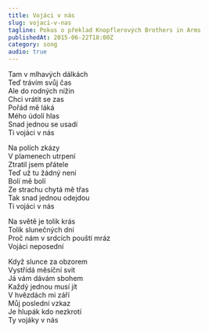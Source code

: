 ```yaml
---
title: Vojáci v nás
slug: vojaci-v-nas
tagline: Pokus o překlad Knopflerových Brothers in Arms
publishedAt: 2015-06-22T18:00Z
category: song
audio: true
---
```

Tam v mlhavých dálkách \
Teď trávím svůj čas \
Ale do rodných nížin \
Chci vrátit se zas \
Pořád mě láká \
Mého údolí hlas \
Snad jednou se usadí \
Ti vojáci v nás

Na polích zkázy \
V plamenech utrpení \
Ztratil jsem přátele \
Teď už tu žádný není \
Bolí mě bolí \
Ze strachu chytá mě třas \
Tak snad jednou odejdou \
Ti vojáci v nás

Na světě je tolik krás \
Tolik slunečných dní \
Proč nám v srdcích pouští mráz \
Vojáci neposední

Když slunce za obzorem \
Vystřídá měsíční svit \
Já vám dávám sbohem \
Každý jednou musí jít \
V hvězdách mi září \
Můj poslední vzkaz \
Je hlupák kdo nezkrotí \
Ty vojáky v nás
